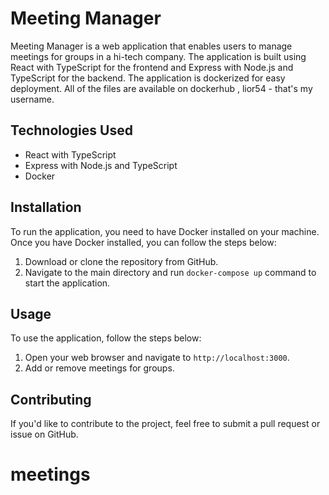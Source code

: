 # Meeting Manager

Meeting Manager is a web application that enables users to manage meetings for groups in a hi-tech company. The application is built using React with TypeScript for the frontend and Express with Node.js and TypeScript for the backend. The application is dockerized for easy deployment.
All of the files are available on dockerhub , lior54 - that's my username.

## Technologies Used

- React with TypeScript
- Express with Node.js and TypeScript
- Docker

## Installation

To run the application, you need to have Docker installed on your machine. Once you have Docker installed, you can follow the steps below:

1. Download or clone the repository from GitHub.
2. Navigate to the main directory and run `docker-compose up` command to start the application.

## Usage

To use the application, follow the steps below:

1. Open your web browser and navigate to `http://localhost:3000`.
2. Add or remove meetings for groups.

## Contributing

If you'd like to contribute to the project, feel free to submit a pull request or issue on GitHub.

# meetings

